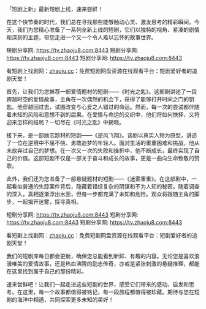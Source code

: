 「短剧上新」最新短剧上线，速来尝鲜！‌

在这个快节奏的时代，我们总在寻找那些能够触动心灵、激发思考的精彩瞬间。今天，我们为您精心准备了一系列全新上线的短剧，它们以独特的视角、紧凑的剧情和深刻的主题，带您走进一个又一个令人难以忘怀的故事世界。


短剧分享网: <https://tv.zhaoju8.com:8443>
短剧分享网: <https://tv.zhaoju8.com:8443>
短剧分享网: <https://tv.zhaoju8.com:8443>


看短剧上找剧网：[zhaoju.cc](https://zhaoju.cc)：免费短剧网盘资源在线观看平台：短剧爱好者的追剧天堂！


首先，让我们为您推荐一部爱情题材的短剧——《时光之匙》。这部剧讲述了一段跨越时空的爱情故事，主角在一次偶然的机会下，获得了能够打开时间之门的钥匙。他穿越回过去，试图改变与心爱之人错过的命运。然而，每一次的尝试都伴随着未知的风险和意想不到的后果。在爱情与命运的交织中，他们将如何抉择，又将迎来怎样的结局？一切尽在《时光之匙》中揭晓。

接下来，是一部励志题材的短剧——《逆风飞翔》。该剧以真实人物为原型，讲述了一位在逆境中不屈不挠、勇敢追梦的年轻人。面对生活的重重困难和挑战，他从未放弃过自己的梦想。在一次又一次的失败和挫折中，他不断成长，最终实现了自己的价值。这部短剧不仅是一部关于奋斗和成长的故事，更是一曲向生命致敬的赞歌。

此外，我们还为您准备了一部悬疑题材的短剧——《迷雾重重》。在这部剧中，一起看似普通的失踪案件背后，隐藏着错综复杂的阴谋和不为人知的秘密。随着调查的深入，真相逐渐浮出水面，但每一步都充满了未知和危险。观众将跟随主角的脚步，一起揭开迷雾，探寻真相。

短剧分享网: <https://tv.zhaoju8.com:8443>
短剧分享网: <https://tv.zhaoju8.com:8443>
短剧分享网: <https://tv.zhaoju8.com:8443>


看短剧上找剧网：[zhaoju.cc](https://zhaoju.cc)：免费短剧网盘资源在线观看平台：短剧爱好者的追剧天堂！

我们的短剧库每日都会更新，确保您总能看到新鲜、有趣的内容。无论您是喜欢浪漫唯美的爱情故事，还是热血沸腾的励志传奇，亦或是紧张刺激的悬疑推理，都能在这里找到属于自己的那份精彩。

速来尝鲜吧！让我们一起走进这些短剧的世界，感受它们带来的感动、启发和思考。在这里，每一个故事都值得被铭记，每一段旅程都值得被珍藏。期待与您在短剧的海洋中相遇，共同探索更多未知的美好！
